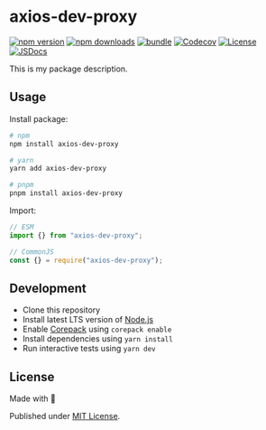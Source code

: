 # axios-dev-proxy

[![npm version][npm-version-src]][npm-version-href]
[![npm downloads][npm-downloads-src]][npm-downloads-href]
[![bundle][bundle-src]][bundle-href]
[![Codecov][codecov-src]][codecov-href]
[![License][license-src]][license-href]
[![JSDocs][jsdocs-src]][jsdocs-href]

This is my package description.

## Usage

Install package:

```sh
# npm
npm install axios-dev-proxy

# yarn
yarn add axios-dev-proxy

# pnpm
pnpm install axios-dev-proxy
```

Import:

```js
// ESM
import {} from "axios-dev-proxy";

// CommonJS
const {} = require("axios-dev-proxy");
```

## Development

- Clone this repository
- Install latest LTS version of [Node.js](https://nodejs.org/en/)
- Enable [Corepack](https://github.com/nodejs/corepack) using `corepack enable`
- Install dependencies using `yarn install`
- Run interactive tests using `yarn dev`

## License

Made with 💛

Published under [MIT License](./LICENSE).

<!-- Badges -->

[npm-version-src]: https://img.shields.io/npm/v/axios-dev-proxy?style=flat&colorA=18181B&colorB=F0DB4F
[npm-version-href]: https://npmjs.com/package/axios-dev-proxy
[npm-downloads-src]: https://img.shields.io/npm/dm/axios-dev-proxy?style=flat&colorA=18181B&colorB=F0DB4F
[npm-downloads-href]: https://npmjs.com/package/axios-dev-proxy
[codecov-src]: https://img.shields.io/codecov/c/gh/unjs/axios-dev-proxy/main?style=flat&colorA=18181B&colorB=F0DB4F
[codecov-href]: https://codecov.io/gh/unjs/axios-dev-proxy
[bundle-src]: https://img.shields.io/bundlephobia/minzip/axios-dev-proxy?style=flat&colorA=18181B&colorB=F0DB4F
[bundle-href]: https://bundlephobia.com/result?p=axios-dev-proxy
[license-src]: https://img.shields.io/github/license/unjs/axios-dev-proxy.svg?style=flat&colorA=18181B&colorB=F0DB4F
[license-href]: https://github.com/unjs/axios-dev-proxy/blob/main/LICENSE
[jsdocs-src]: https://img.shields.io/badge/jsDocs.io-reference-18181B?style=flat&colorA=18181B&colorB=F0DB4F
[jsdocs-href]: https://www.jsdocs.io/package/axios-dev-proxy
